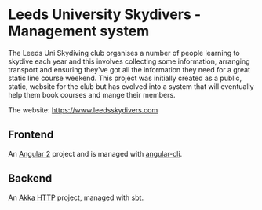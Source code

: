 # Leeds University Skydivers - Management system

The Leeds Uni Skydiving club organises a number of people learning to skydive
each year and this involves collecting some information, arranging transport
and ensuring they've got all the information they need for a great static line
course weekend. This project was initially created as a public, static, website
for the club but has evolved into a system that will eventually help them book
courses and mange their members.

The website: https://www.leedsskydivers.com

## Frontend

An [Angular 2](https://angular.io) project and is managed with [angular-cli](https://github.com/angular/angular-cli).

## Backend

An [Akka HTTP](http://akka.io/) project, managed with [sbt](http://www.scala-sbt.org/).
